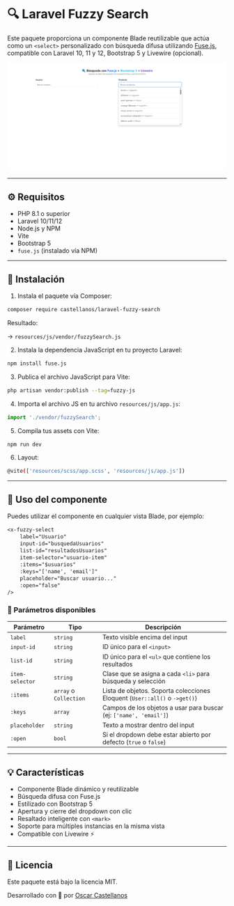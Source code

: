 # 🔍 Laravel Fuzzy Search

Este paquete proporciona un componente Blade reutilizable que actúa como un `<select>` personalizado con búsqueda difusa utilizando [Fuse.js](https://fusejs.io), compatible con Laravel 10, 11 y 12, Bootstrap 5 y Livewire (opcional).

![Vista previa del componente](https://raw.githubusercontent.com/OscarCastellanos01/fuzzy_search/2b11a233224a292e4d8d4d0e35478500ec18a0d4/public/src/img/preview.png)

---

## ⚙️ Requisitos

- PHP 8.1 o superior
- Laravel 10/11/12
- Node.js y NPM
- Vite
- Bootstrap 5
- `fuse.js` (instalado vía NPM)

---

## 🚀 Instalación

1. Instala el paquete vía Composer:

```bash
composer require castellanos/laravel-fuzzy-search
```
Resultado:

→ `resources/js/vendor/fuzzySearch.js`

2. Instala la dependencia JavaScript en tu proyecto Laravel:

```bash
npm install fuse.js
```

3. Publica el archivo JavaScript para Vite:

```bash
php artisan vendor:publish --tag=fuzzy-js
```

4. Importa el archivo JS en tu archivo `resources/js/app.js`:

```javascript
import './vendor/fuzzySearch';
```

5. Compila tus assets con Vite:

```bash
npm run dev
```

6. Layout:
```bash
@vite(['resources/scss/app.scss', 'resources/js/app.js'])
```

---

## 🧪 Uso del componente

Puedes utilizar el componente en cualquier vista Blade, por ejemplo:

```blade
<x-fuzzy-select
    label="Usuario"
    input-id="busquedaUsuarios"
    list-id="resultadosUsuarios"
    item-selector="usuario-item"
    :items="$usuarios"
    :keys="['name', 'email']"
    placeholder="Buscar usuario..."
    :open="false"
/>
```

### 🔑 Parámetros disponibles

| Parámetro        | Tipo               | Descripción                                                            |
|------------------|--------------------|------------------------------------------------------------------------|
| `label`          | `string`           | Texto visible encima del input                                         |
| `input-id`       | `string`           | ID único para el `<input>`                                             |
| `list-id`        | `string`           | ID único para el `<ul>` que contiene los resultados                    |
| `item-selector`  | `string`           | Clase que se asigna a cada `<li>` para búsqueda y selección            |
| `:items`         | `array` o `Collection` | Lista de objetos. Soporta colecciones Eloquent (`User::all()` o `->get()`) |
| `:keys`          | `array`            | Campos de los objetos a usar para buscar (ej: `['name', 'email']`)     |
| `placeholder`    | `string`           | Texto a mostrar dentro del input                                       |
| `:open`          | `bool`             | Si el dropdown debe estar abierto por defecto (`true` o `false`)       |

---

## 💡 Características

- Componente Blade dinámico y reutilizable
- Búsqueda difusa con Fuse.js
- Estilizado con Bootstrap 5
- Apertura y cierre del dropdown con clic
- Resaltado inteligente con `<mark>`
- Soporte para múltiples instancias en la misma vista
- Compatible con Livewire ⚡

---

## 📄 Licencia

Este paquete está bajo la licencia MIT.

Desarrollado con 💙 por [Oscar Castellanos](https://github.com/OscarCastellanos01)

